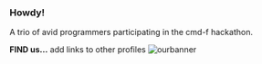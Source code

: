 ### Howdy!
A trio of avid programmers participating in the cmd-f hackathon.

**FIND us...** 
add links to other profiles
![ourbanner](file:///C:/Users/iamdo/Downloads/insert%20name%20here.png)
